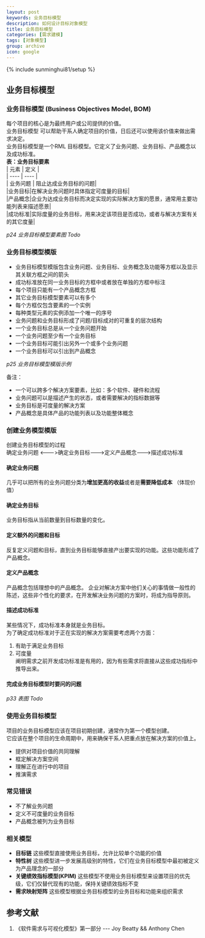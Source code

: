 ```yaml
---
layout: post
keywords: 业务目标模型
description: 如何设计目标对象模型
title: 业务目标模型
categories: [需求建模]
tags: [对象模型]
group: archive
icon: google
---
```

{% include sunminghui81/setup %}


## 业务目标模型

### 业务目标模型 (Business Objectives Model, BOM)  
每个项目的核心是为最终用户或公司提供的价值。  
业务目标模型 可以帮助干系人确定项目的价值，日后还可以使用该价值来做出需求决定。  
业务目标模型是一个RML 目标模型。它定义了业务问题、业务目标、产品概念以及成功标准。  
**表：业务目标要素**  
| 元素 |  定义 |  
| ---- | ---- |    
| 业务问题 | 阻止达成业务目标的问题|  
|业务目标|在解决业务问题时具体指定可度量的目标|  
|产品概念|企业为达成业务目标而决定实现的实际解决方案的愿景，通常用主要功能列表来描述愿景|  
|成功标准|实际度量的业务目标，用来决定该项目是否成功，或者与解决方案有关的其它度量|  

*p24 业务目标模型要素图 Todo*

### 业务目标模型模版
- 业务目标模型模版包含业务问题、业务目标、业务概念及功能等方框以及显示其关联方框之间的箭头
- 成功标准放在同一业务目标的方框中或者放在单独的方框中标注
- 每个项目只能有一个产品概念方框
- 其它业务目标模型要素可以有多个
- 每个方框仅包含要素的一个实例
- 每种类型元素的实例添加一个唯一的序号
- 业务问题和业务目标形成了问题/目标成对的可重复的层次结构
- 一个业务目标总是从一个业务问题开始
- 一个业务问题至少有一个业务目标
- 一个业务目标可能引出另外一个或多个业务问题
- 一个业务目标可以引出到产品概念

*p25 业务目标模型模版示例*

备注：  
- 一个可以跨多个解决方案要素，比如：多个软件、硬件和流程  
- 业务问题可以是描述产生的状态，或者需要解决的指标数据等
- 业务目标是可度量的解决方案
- 产品概念是具体产品的功能列表以及功能整体概念

### 创建业务模型模版
创建业务目标模型的过程  
确定业务问题 <--->确定业务目标--->定义产品概念--->描述成功标准

#### 确定业务问题
几乎可以把所有的业务问题分类为**增加更高的收益**或者是**需要降低成本** （体现价值）

#### 确定业务目标
业务目标指从当前数量到目标数量的变化。

#### 定义额外的问题和目标
反复定义问题和目标，直到业务目标能够直接产出要实现的功能。这些功能形成了产品概念。

#### 定义产品概念
产品概念包括理想中的产品概念。
企业对解决方案中他们关心的事情做一般性的陈述，这些非个性化的要求，在开发解决业务问题的方案时，将成为指导原则。

#### 描述成功标准
某些情况下，成功标准本身就是业务目标。  
为了确定成功标准对于正在实现的解决方案需要考虑两个方面：  
1. 有助于满足业务目标  
2. 可度量  
阐明需求之前开发成功标准是有用的，因为有些需求将直接从这些成功指标中推导出来。

#### 完成业务目标模型时要问的问题

*p33 表图 Todo*

### 使用业务目标模型
项目的业务目标模型应该在项目初期创建，通常作为第一个模型创建。  
它应该在整个项目的生命周期中，用来确保干系人把重点放在解决方案的价值上。  

- 提供对项目价值的共同理解
- 框定解决方案空间
- 理解正在进行中的项目
- 推演需求

### 常见错误
- 不了解业务问题
- 定义不可度量的业务目标
- 产品概念被列为业务目标

### 相关模型
- **目标链** 这些模型直接使用业务目标，允许比较单个功能的价值
- **特性树** 这些模型进一步发展高级别的特性，它们在业务目标模型中最初被定义为产品理念的一部分
- **关键绩效指标模型(KPIM)** 这些模型不使用业务目标模型来设置项目的优先级，它们仅替代现有的功能，保持关键绩效指标不变
- **需求映射矩阵** 这些模型根据业务目标模型的业务目标和功能来组织需求

## 参考文献
1. 《软件需求与可视化模型》第一部分   --- Joy Beatty && Anthony Chen
